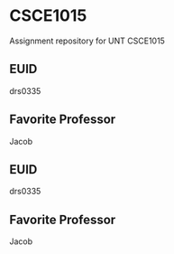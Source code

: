 # CSCE1015
Assignment repository for UNT CSCE1015
## EUID
drs0335
## Favorite Professor
Jacob
## EUID
drs0335
## Favorite Professor
Jacob

